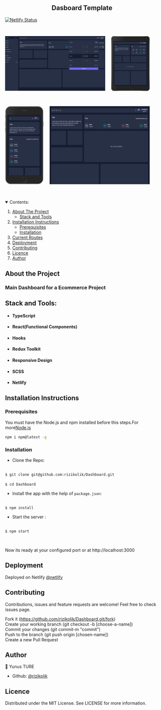 <h2  align="center">Dasboard Template</h2>

[![Netlify Status](https://api.netlify.com/api/v1/badges/532b2a73-28f7-443b-8a3c-7f34d9b3c6fe/deploy-status)](https://app.netlify.com/sites/dashboard-app-ecommerce/deploys)



<br>
<p style="display:flex;flex-direction:row;margin-bottom:50px">
<img alt="main" src="./src/assets/1.png"  width="65%" height="auto" style="margin-right:20px"/>
<img alt="main" src="./src/assets/2.png" width="25%" height="auto" style="margin-right:20px"/>

</p>
<p style="display:flex;flex-direction:row;margin-bottom:50px">
<img alt="main" src="./src/assets/3.png"  width="25%" min-height="300px" style="margin-right:20px"/>
<img alt="main" src="./src/assets/4.png" width="65%" min-height="300px"/>

</p>

<details open="open">
  <summary>Contents:</summary>
  <ol>
    <li>
      <a href="#about-the-project">About The Project</a>
      <ul>
       <li><a href="#stack-and-tools">Stack and Tools</a></li>
      </ul>
    </li>
    <li>
      <a href="#installation-instructions">Installation Instructions</a>
      <ul>
        <li><a href="#prerequisites">Prerequisites</a></li>
        <li><a href="#installation">Installation</a></li>
      </ul>
    </li>
    <li><a href="#current-routes">Current Routes</a></li>
      <li><a href="#deployment">Deployment</a></li>
    <li><a href="#contributing">Contributing</a></li>
    <li><a href="#licence">Licence</a></li>
    <li><a href="#author">Author</a></li>
  </ol>
</details>

## About the Project

### Main Dashboard for a Ecommerce Project

## Stack and Tools:

- #### TypeScript
- #### React(Functional Components)
- #### Hooks
- #### Redux Toolkit
- #### Responsive Design
- #### SCSS
- #### Netlify

## Installation Instructions

### Prerequisites

You must have the Node.js and npm installed before this steps.For more[Node.js](https://nodejs.org/en/download/)

```sh
npm i npm@latest -g
```

### Installation

- Clone the Repo:

```

$ git clone git@github.com:rizikolik/Dashboard.git

$ cd Dashboard

```

- Install the app with the help of `package.json`:

```

$ npm install

```

- Start the server :

```

$ npm start



```

Now its ready at your configured port or at http://localhost:3000

## Deployment

Deployed on Netlify [@netlify](https://dashboard-app-ecommerce.netlify.app/)

## Contributing

Contributions, issues and feature requests are welcome!
Feel free to check issues page.

Fork it (https://github.com/rizikolik/Dashboard.git/fork) <br>
Create your working branch (git checkout -b [choose-a-name]) <br>
Commit your changes (git commit-m "commit") <br>
Push to the branch (git push origin [chosen-name]) <br>
Create a new Pull Request

## Author

👤 Yunus TURE

- Github: [@rizikolik](https://github.com/rizikolik)

## Licence

Distributed under the MIT License. See LICENSE for more information.
